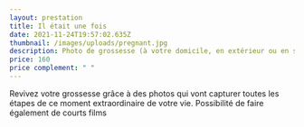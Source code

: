 ```yaml
---
layout: prestation
title: Il était une fois
date: 2021-11-24T19:57:02.635Z
thumbnail: /images/uploads/pregnant.jpg
description: Photo de grossesse (à votre domicile, en extérieur ou en studio)
price: 160
price complement: " "
---
```

Revivez votre grossesse grâce à des photos qui vont capturer toutes les étapes de ce moment extraordinaire de votre vie. Possibilité de faire également de courts films